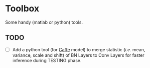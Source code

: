 # Toolbox
Some handy (matlab or python) tools.

## TODO

- [ ] Add a python tool (for [Caffe](http://caffe.berkeleyvision.org/) model) to merge statistic (*i.e.* mean, variance, scale and shift) of BN Layers to Conv Layers for faster inference during TESTING phase.

